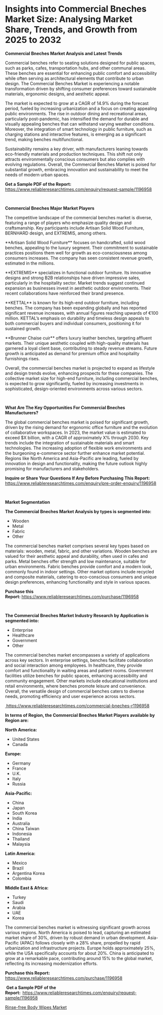<p><h1>Insights into Commercial Bneches Market Size: Analysing Market Share, Trends, and Growth from 2025 to 2032</h1></p><p><strong>Commercial Bneches Market Analysis and Latest Trends</strong></p>
<p><p>Commercial benches refer to seating solutions designed for public spaces, such as parks, cafes, transportation hubs, and other communal areas. These benches are essential for enhancing public comfort and accessibility while often serving as architectural elements that contribute to urban design. The Commercial Benches Market is experiencing a notable transformation driven by shifting consumer preferences toward sustainable materials, ergonomic designs, and aesthetic appeal. </p><p>The market is expected to grow at a CAGR of 14.9% during the forecast period, fueled by increasing urbanization and a focus on creating appealing public environments. The rise in outdoor dining and recreational areas, particularly post-pandemic, has intensified the demand for durable and visually appealing benches that can withstand varying weather conditions. Moreover, the integration of smart technology in public furniture, such as charging stations and interactive features, is emerging as a significant trend, making benches multifunctional. </p><p>Sustainability remains a key driver, with manufacturers leaning towards eco-friendly materials and production techniques. This shift not only attracts environmentally conscious consumers but also complies with evolving regulations. Overall, the Commercial Benches Market is poised for substantial growth, embracing innovation and sustainability to meet the needs of modern urban spaces.</p></p>
<p><strong>Get a Sample PDF of the Report:&nbsp;</strong> <a href="https://www.reliableresearchtimes.com/enquiry/request-sample/1196958?utm_campaign=2229&utm_medium=2&utm_source=Github&utm_content=ia&utm_term=09022025&utm_id=commercial-bneches">https://www.reliableresearchtimes.com/enquiry/request-sample/1196958</a></p>
<p>&nbsp;</p>
<p><strong>Commercial Bneches Major Market Players</strong></p>
<p><p>The competitive landscape of the commercial benches market is diverse, featuring a range of players who emphasize quality design and craftsmanship. Key participants include Artisan Solid Wood Furniture, BERNHARD design, and EXTREMIS, among others.</p><p>**Artisan Solid Wood Furniture** focuses on handcrafted, solid wood benches, appealing to the luxury segment. Their commitment to sustainable practices positions them well for growth as eco-consciousness among consumers increases. The company has seen consistent revenue growth, estimated in the millions.</p><p>**EXTREMIS** specializes in functional outdoor furniture. Its innovative designs and strong B2B relationships have driven impressive sales, particularly in the hospitality sector. Market trends suggest continued expansion as businesses invest in aesthetic outdoor environments. Their recent collaborations have reinforced their brand presence.</p><p>**KETTAL** is known for its high-end outdoor furniture, including benches. The company has been expanding globally and has reported significant revenue increases, with annual figures reaching upwards of €100 million. KETTAL’s emphasis on durability and timeless design appeals to both commercial buyers and individual consumers, positioning it for sustained growth.</p><p>**Brunner Chaise cuir** offers luxury leather benches, targeting affluent markets. Their unique aesthetic coupled with high-quality materials has garnered a loyal client base, contributing to steady revenue streams. Future growth is anticipated as demand for premium office and hospitality furnishings rises.</p><p>Overall, the commercial benches market is projected to expand as lifestyle and design trends evolve, enhancing prospects for these companies. The collective market size for high-end furniture, including commercial benches, is expected to grow significantly, fueled by increasing investments in sophisticated, design-oriented environments across various sectors.</p></p>
<p>&nbsp;</p>
<p><strong>What Are The Key Opportunities For Commercial Bneches Manufacturers?</strong></p>
<p><p>The global commercial benches market is poised for significant growth, driven by the rising demand for ergonomic office furniture and the evolution of collaborative workspaces. In 2023, the market value is estimated to exceed $X billion, with a CAGR of approximately X% through 2030. Key trends include the integration of sustainable materials and smart technologies. The increasing adoption of flexible work environments and the burgeoning e-commerce sector further enhance market potential. Regions like North America and Asia-Pacific are leading, fueled by innovation in design and functionality, making the future outlook highly promising for manufacturers and stakeholders.</p></p>
<p><strong>Inquire or Share Your Questions If Any Before Purchasing This Report:</strong> <a href="https://www.reliableresearchtimes.com/enquiry/pre-order-enquiry/1196958?utm_campaign=2229&utm_medium=2&utm_source=Github&utm_content=ia&utm_term=09022025&utm_id=commercial-bneches">https://www.reliableresearchtimes.com/enquiry/pre-order-enquiry/1196958</a></p>
<p>&nbsp;</p>
<p><strong>Market Segmentation</strong></p>
<p><strong>The Commercial Bneches Market Analysis by types is segmented into:</strong></p>
<p><ul><li>Wooden</li><li>Metal</li><li>Fabric</li><li>Other</li></ul></p>
<p><p>The commercial benches market comprises several key types based on materials: wooden, metal, fabric, and other variations. Wooden benches are valued for their aesthetic appeal and durability, often used in cafes and parks. Metal benches offer strength and low maintenance, suitable for urban environments. Fabric benches provide comfort and a modern look, commonly found in indoor settings. Other market options include recycled and composite materials, catering to eco-conscious consumers and unique design preferences, enhancing functionality and style in various spaces.</p></p>
<p><strong>Purchase this Report:&nbsp;</strong><a href="https://www.reliableresearchtimes.com/purchase/1196958?utm_campaign=2229&utm_medium=2&utm_source=Github&utm_content=ia&utm_term=09022025&utm_id=commercial-bneches">https://www.reliableresearchtimes.com/purchase/1196958</a></p>
<p>&nbsp;</p>
<p><strong>The Commercial Bneches Market Industry Research by Application is segmented into:</strong></p>
<p><ul><li>Enterprise</li><li>Healthcare</li><li>Government</li><li>Other</li></ul></p>
<p><p>The commercial benches market encompasses a variety of applications across key sectors. In enterprise settings, benches facilitate collaboration and social interaction among employees. In healthcare, they provide comfort and functionality in waiting areas and patient rooms. Government facilities utilize benches for public spaces, enhancing accessibility and community engagement. Other markets include educational institutions and retail environments, where benches promote leisure and convenience. Overall, the versatile design of commercial benches caters to diverse needs, promoting efficiency and user experience across sectors.</p></p>
<p><a href="https://www.reliableresearchtimes.com/commercial-bneches-r1196958?utm_campaign=2229&utm_medium=2&utm_source=Github&utm_content=ia&utm_term=09022025&utm_id=commercial-bneches">&nbsp;https://www.reliableresearchtimes.com/commercial-bneches-r1196958</a></p>
<p><strong>In terms of Region, the Commercial Bneches Market Players available by Region are:</strong></p>
<p>
    <p> <strong> North America: </strong>
        <ul>
            <li>United States</li>
            <li>Canada</li>
        </ul>
        </p> 
    <p> <strong> Europe: </strong>
        <ul>
            <li>Germany</li>
            <li>France</li>
            <li>U.K.</li>
            <li>Italy</li>
            <li>Russia</li>
        </ul>
        </p> 
    <p> <strong> Asia-Pacific: </strong>
        <ul>
            <li>China</li>
            <li>Japan</li>
            <li>South Korea</li>
            <li>India</li>
            <li>Australia</li>
            <li>China Taiwan</li>
            <li>Indonesia</li>
            <li>Thailand</li>
            <li>Malaysia</li>
        </ul>
        </p> 
    <p> <strong> Latin America: </strong>
        <ul>
            <li>Mexico</li>
            <li>Brazil</li>
            <li>Argentina Korea</li>
            <li>Colombia</li>
        </ul>
        </p> 
    <p> <strong> Middle East & Africa: </strong>
        <ul>
            <li>Turkey</li>
            <li>Saudi</li>
            <li>Arabia</li>
            <li>UAE</li>
            <li>Korea</li>
        </ul>
    </p>
    </p>
<p><p>The commercial benches market is witnessing significant growth across various regions. North America is poised to lead, capturing an estimated market share of 30%, driven by robust demand in urban development. Asia-Pacific (APAC) follows closely with a 28% share, propelled by rapid urbanization and infrastructure projects. Europe holds approximately 25%, while the USA specifically accounts for about 20%. China is anticipated to grow at a remarkable pace, contributing around 15% to the global market, reflecting its increasing modernization efforts.</p></p>
<p><strong>Purchase this Report: </strong><a href="https://www.reliableresearchtimes.com/purchase/1196958?utm_campaign=2229&utm_medium=2&utm_source=Github&utm_content=ia&utm_term=09022025&utm_id=commercial-bneches">https://www.reliableresearchtimes.com/purchase/1196958</a></p>
<p>&nbsp;<strong>Get a Sample PDF of the Report:&nbsp;&nbsp;</strong><a href="https://www.reliableresearchtimes.com/enquiry/request-sample/1196958?utm_campaign=2229&utm_medium=2&utm_source=Github&utm_content=ia&utm_term=09022025&utm_id=commercial-bneches">https://www.reliableresearchtimes.com/enquiry/request-sample/1196958</a></p>
<p><strong></strong></p>
<p><p><a href="https://github.com/DianaWilson796/Market-Research-Report-List-1/blob/main/rinse-free-body-wipes-market.md?utm_campaign=2229&utm_medium=2&utm_source=Github&utm_content=ia&utm_term=09022025&utm_id=commercial-bneches">Rinse-free Body Wipes Market</a></p></p>
